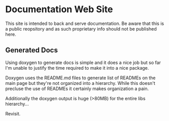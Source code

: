 # Documentation Web Site

This site is intended to back and serve documentation.
Be aware that this is a public reopsitory and as such proprietary 
info should not be published here.


## Generated Docs

Using doxygen to generate docs is simple and it does a nice job but
so far I'm unable to justify the time required to make it into a 
nice package.

Doxygen uses the README.md files to generate list of READMEs on the 
main page but they're not organized into a hierarchy.  While this doesn't
precluse the use of READMEs it certainly makes organization a pain.

Additionally the doxygen output is huge (>80MB) for the entire libs
hierarchy...

Revisit.